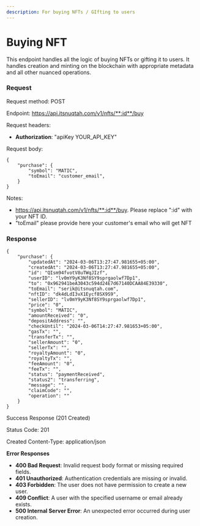 ```yaml
---
description: For buying NFTs / GIfting to users
---
```


# Buying NFT

This endpoint handles all the logic of buying NFTs or gifting it to users. It handles creation and minting on the blockchain with appropriate metadata and all other nuanced operations.



### Request

Request method: POST

Endpoint: https://api.itsnuqtah.com/v1/nfts/**:id**/buy

Request headers:

* **Authorization**: "apiKey YOUR\_API\_KEY"

Request body:

```postman_json
{
    "purchase": {
        "symbol": "MATIC",
        "toEmail": "customer_email",
    }
}
```

Notes:

* https://api.itsnuqtah.com/v1/nfts/**:id**/buy. Please replace ":id" with your NFT ID.
* "toEmail" please provide here your customer's email who will get NFT



### Response

```
{
    "purchase": {
        "updatedAt": "2024-03-06T13:27:47.981655+05:00",
        "createdAt": "2024-03-06T13:27:47.981655+05:00",
        "id": "QIsm94fvotV8uTWqJIzf",
        "userID": "lv0mY9yK3Nf8SY9sprgaolwf7Dp1",
        "to": "0x962941beA3043c594d24E7d67140DCAA84E39330",
        "toEmail": "serik@itsnuqtah.com",
        "nftID": "dk4dLdI3vX1Eycf8SX9S9",
        "sellerID": "lv0mY9yK3Nf8SY9sprgaolwf7Dp1",
        "price": "0",
        "symbol": "MATIC",
        "amountReceived": "0",
        "depositAddress": "",
        "checkUntil": "2024-03-06T14:27:47.981653+05:00",
        "gasTx": "",
        "transferTx": "",
        "sellerAmount": "0",
        "sellerTx": "",
        "royaltyAmount": "0",
        "royaltyTx": "",
        "feeAmount": "0",
        "feeTx": "",
        "status": "paymentReceived",
        "status2": "transferring",
        "message": "",
        "claimCode": "",
        "operation": ""
    }
}
```

Success Response (201 Created)&#x20;

Status Code: 201&#x20;

Created Content-Type: application/json



**Error Responses**

* **400 Bad Request**: Invalid request body format or missing required fields.
* **401 Unauthorized**: Authentication credentials are missing or invalid.
* **403 Forbidden**: The user does not have permission to create a new user.
* **409 Conflict**: A user with the specified username or email already exists.
* **500 Internal Server Error**: An unexpected error occurred during user creation.
